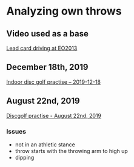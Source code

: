 # Analyzing own throws


## Video used as a base

[Lead card driving at EO2013](https://www.youtube.com/watch?v=GfjiaZ9DvXQ)

## December 18th, 2019

[Indoor disc golf practise – 2019-12-18](https://www.youtube.com/watch?v=MJ5HgA6eh1k)

## August 22nd, 2019

[Discgolf practise - August 22nd, 2019](https://www.youtube.com/watch?v=Mjiq0FzDd6o)

### Issues

- not in an athletic stance
- throw starts with the throwing arm to high up
- dipping
